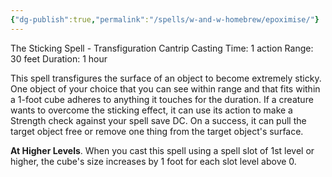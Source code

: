 ```yaml
---
{"dg-publish":true,"permalink":"/spells/w-and-w-homebrew/epoximise/"}
---
```


The Sticking Spell - Transfiguration Cantrip
Casting Time: 1 action
Range: 30 feet
Duration: 1 hour

This spell transfigures the surface of an object to become extremely sticky. One object of your choice that you can see within range and that fits within a 1-foot cube adheres to anything it touches for the duration. If a creature wants to overcome the sticking effect, it can use its action to make a Strength check against your spell save DC. On a success, it can pull the target object free or remove one thing from the target object's surface.

**At Higher Levels**. When you cast this spell using a spell slot of 1st level or higher, the cube's size increases by 1 foot for each slot level above 0.